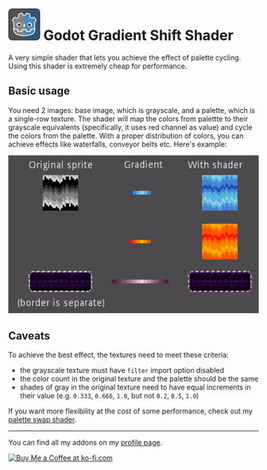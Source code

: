 # <img src="https://github.com/KoBeWi/Godot-Gradient-Shift-Shader/blob/main/Media/Icon.png" width="64" height="64"> Godot Gradient Shift Shader
A very simple shader that lets you achieve the effect of palette cycling. Using this shader is extremely cheap for performance.

## Basic usage

You need 2 images: base image, which is grayscale, and a palette, which is a single-row texture. The shader will map the colors from palettte to their grayscale equivalents (specifically, it uses red channel as value) and cycle the colors from the palette. With a proper distribution of colors, you can achieve effects like waterfalls, conveyor belts etc. Here's example:

![](https://github.com/KoBeWi/Godot-Gradient-Shift-Shader/blob/main/Media/ReadmeExample.gif)

## Caveats

To achieve the best effect, the textures need to meet these criteria:

- the grayscale texture must have `filter` import option disabled
- the color count in the original texture and the palette should be the same
- shades of gray in the original texture need to have equal increments in their value (e.g. `0.333`, `0.666`, `1.0`, but not `0.2`, `0.5`, `1.0`)

If you want more flexibility at the cost of some performance, check out my [palette swap shader](https://github.com/KoBeWi/Godot-Palette-Swap-Shader).

___
You can find all my addons on my [profile page](https://github.com/KoBeWi).

<a href='https://ko-fi.com/W7W7AD4W4' target='_blank'><img height='36' style='border:0px;height:36px;' src='https://cdn.ko-fi.com/cdn/kofi1.png?v=3' border='0' alt='Buy Me a Coffee at ko-fi.com' /></a>
